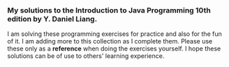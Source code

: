 <h3>My solutions to the Introduction to Java Programming 10th edition by Y. Daniel Liang.</h3>


I am solving these programming exercises for practice and also for the fun of it. I am adding more to this collection as I complete them. Please use these only as a <strong>reference</strong> when doing the exercises yourself. I hope these solutions can be of use to others' learning experience.

